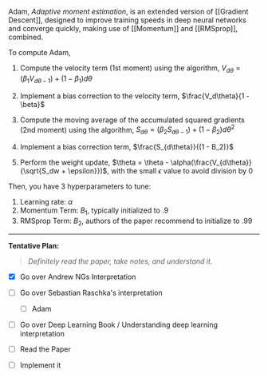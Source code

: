Adam, *Adaptive moment estimation*, is an extended version of [[Gradient Descent]], designed to improve training speeds in deep neural networks and converge quickly, making use of [[Momentum]] and [[RMSprop]], combined.

To compute Adam,

1. Compute the velocity term (1st moment) using the algorithm, $V_{d\theta }= (\beta_1 V_{d\theta - 1}) + (1 - \beta_1) d\theta$

2. Implement a bias correction to the velocity term, $\frac{V_d\theta}{1 - \beta}$

3. Compute the moving average of the accumulated squared gradients (2nd moment) using the algorithm, $S_{d\theta} = (\beta_2 S_{d\theta - 1}) + (1 - \beta_2)d\theta^2$

4. Implement a bias correction term, $\frac{S_{d\theta}}{(1 - B_2)}$

5. Perform the weight update, $\theta = \theta - \alpha(\frac{V_{d\theta}}{\sqrt{S_dw + \epsilon}})$, with the small $\epsilon$ value to avoid division by $0$

Then, you have 3 hyperparameters to tune:

1. Learning rate: $\alpha$
2. Momentum Term: $B_1$, typically initialized to $.9$
3. RMSprop Term: $B_2$, authors of the paper recommend to initialize to $.99$


---
**Tentative Plan:**

> *Definitely read the paper, take notes, and understand it.*

- [x] Go over Andrew NGs Interpretation
- [ ] Go over Sebastian Raschka's interpretation
	- [ ] Adam
- [ ] Go over Deep Learning Book / Understanding deep learning interpretation
- [ ] Read the Paper
- [ ] Implement it

